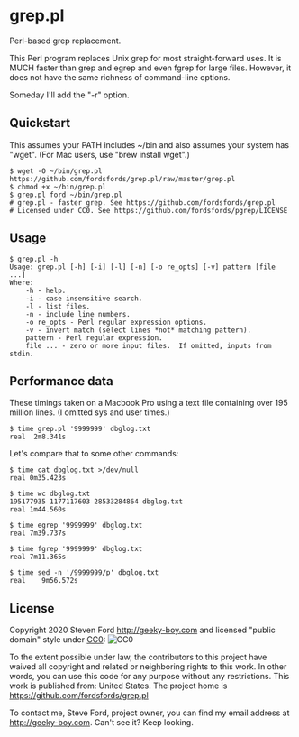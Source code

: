 # grep.pl
Perl-based grep replacement.

This Perl program replaces Unix grep for most straight-forward
uses.
It is MUCH faster than grep and egrep and even fgrep for large files.
However, it does not have the same richness of command-line
options.

Someday I'll add the "-r" option.


## Quickstart

This assumes your PATH includes ~/bin and also assumes your system has "wget".
(For Mac users, use "brew install wget".)

````
$ wget -O ~/bin/grep.pl https://github.com/fordsfords/grep.pl/raw/master/grep.pl
$ chmod +x ~/bin/grep.pl
$ grep.pl ford ~/bin/grep.pl
# grep.pl - faster grep. See https://github.com/fordsfords/grep.pl
# Licensed under CC0. See https://github.com/fordsfords/pgrep/LICENSE
````

## Usage

````
$ grep.pl -h
Usage: grep.pl [-h] [-i] [-l] [-n] [-o re_opts] [-v] pattern [file ...]
Where:
    -h - help.
    -i - case insensitive search.
    -l - list files.
    -n - include line numbers.
    -o re_opts - Perl regular expression options.
    -v - invert match (select lines *not* matching pattern).
    pattern - Perl regular expression.
    file ... - zero or more input files.  If omitted, inputs from stdin.
````

## Performance data

These timings taken on a Macbook Pro using a text file containing
over 195 million lines.
(I omitted sys and user times.)

````
$ time grep.pl '9999999' dbglog.txt
real  2m8.341s
````

Let's compare that to some other commands:

````
$ time cat dbglog.txt >/dev/null
real 0m35.423s
 
$ time wc dbglog.txt
195177935 1177117603 28533284864 dbglog.txt
real 1m44.560s

$ time egrep '9999999' dbglog.txt
real 7m39.737s

$ time fgrep '9999999' dbglog.txt
real 7m11.365s

$ time sed -n '/9999999/p' dbglog.txt 
real	9m56.572s
````

## License

Copyright 2020 Steven Ford http://geeky-boy.com and licensed
"public domain" style under
[CC0](http://creativecommons.org/publicdomain/zero/1.0/):
![CC0](https://licensebuttons.net/p/zero/1.0/88x31.png "CC0")

To the extent possible under law, the contributors to this project have
waived all copyright and related or neighboring rights to this work.
In other words, you can use this code for any purpose without any
restrictions.  This work is published from: United States.  The project home
is https://github.com/fordsfords/grep.pl

To contact me, Steve Ford, project owner, you can find my email address
at http://geeky-boy.com.  Can't see it?  Keep looking.
